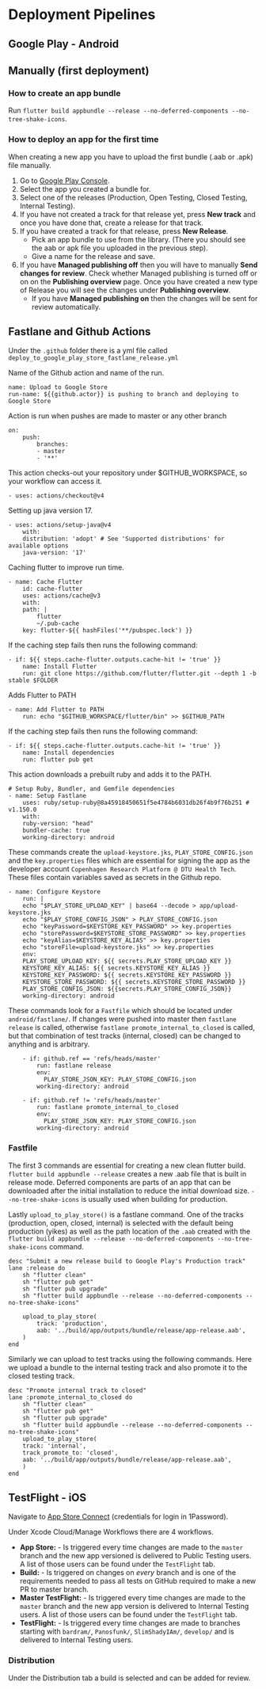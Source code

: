 # Deployment Pipelines

## Google Play - Android

## Manually (first deployment)

### How to create an app bundle

Run `flutter build appbundle --release --no-deferred-components --no-tree-shake-icons`.

### How to deploy an app for the first time

When creating a new app you have to upload the first bundle (.aab or .apk) file manually.

1. Go to [Google Play Console](https://play.google.com/console/u/0/developers/7586883457853191627/app-list).
2. Select the app you created a bundle for.
3. Select one of the releases (Production, Open Testing, Closed Testing, Internal Testing).
4. If you have not created a track for that release yet, press **New track** and once you have done that, create a release for that track.
5. If you have created a track for that release, press **New Release**.
     - Pick an app bundle to use from the library. (There you should see the aab or apk file you uploaded in the previous step).
     - Give a name for the release and save.
5. If you have **Managed publishing off** then you will have to manually **Send changes for review**.
     Check whether Managed publishing is turned off or on on the **Publishing overview** page.
     Once you have created a new type of Release you will see the changes under **Publishing overview**.
   - If you have **Managed publishing on** then the changes will be sent for review automatically.

## Fastlane and Github Actions

Under the `.github` folder there is a yml file called `deploy_to_google_play_store_fastlane_release.yml`

Name of the Github action and name of the run.

    name: Upload to Google Store
    run-name: ${{github.actor}} is pushing to branch and deploying to Google Store

Action is run when pushes are made to master or any other branch

    on:
        push:
            branches:
            - master
            - '**'

This action checks-out your repository under $GITHUB_WORKSPACE, so your workflow can access it.

    - uses: actions/checkout@v4

Setting up java version 17.

    - uses: actions/setup-java@v4
        with:
        distribution: 'adopt' # See 'Supported distributions' for available options
        java-version: '17'

Caching flutter to improve run time.

    - name: Cache Flutter
        id: cache-flutter
        uses: actions/cache@v3
        with:
        path: |
            flutter
            ~/.pub-cache
        key: flutter-${{ hashFiles('**/pubspec.lock') }}

If the caching step fails then runs the following command:

    - if: ${{ steps.cache-flutter.outputs.cache-hit != 'true' }}
        name: Install Flutter
        run: git clone https://github.com/flutter/flutter.git --depth 1 -b stable $FOLDER

Adds Flutter to PATH

    - name: Add Flutter to PATH
        run: echo "$GITHUB_WORKSPACE/flutter/bin" >> $GITHUB_PATH

If the caching step fails then runs the following command:

    - if: ${{ steps.cache-flutter.outputs.cache-hit != 'true' }}
        name: Install dependencies
        run: flutter pub get

This action downloads a prebuilt ruby and adds it to the PATH.

    # Setup Ruby, Bundler, and Gemfile dependencies
    - name: Setup Fastlane
        uses: ruby/setup-ruby@8a45918450651f5e4784b6031db26f4b9f76b251 # v1.150.0
        with:
        ruby-version: "head"
        bundler-cache: true
        working-directory: android

These commands create the `upload-keystore.jks`, `PLAY_STORE_CONFIG.json` and the `key.properties` files which are essential for signing the app as the developer account `Copenhagen Research Platform @ DTU Health Tech`. These files contain variables saved as secrets in the Github repo.

    - name: Configure Keystore
        run: |
        echo "$PLAY_STORE_UPLOAD_KEY" | base64 --decode > app/upload-keystore.jks
        echo "$PLAY_STORE_CONFIG_JSON" > PLAY_STORE_CONFIG.json
        echo "keyPassword=$KEYSTORE_KEY_PASSWORD" >> key.properties
        echo "storePassword=$KEYSTORE_STORE_PASSWORD" >> key.properties
        echo "keyAlias=$KEYSTORE_KEY_ALIAS" >> key.properties
        echo "storeFile=upload-keystore.jks" >> key.properties
        env:
        PLAY_STORE_UPLOAD_KEY: ${{ secrets.PLAY_STORE_UPLOAD_KEY }}
        KEYSTORE_KEY_ALIAS: ${{ secrets.KEYSTORE_KEY_ALIAS }}
        KEYSTORE_KEY_PASSWORD: ${{ secrets.KEYSTORE_KEY_PASSWORD }}
        KEYSTORE_STORE_PASSWORD: ${{ secrets.KEYSTORE_STORE_PASSWORD }}
        PLAY_STORE_CONFIG_JSON: ${{secrets.PLAY_STORE_CONFIG_JSON}}
        working-directory: android

These commands look for a `Fastfile` which should be located under `android/fastlane/`.
If changes were pushed into master then `fastlane release` is called, otherwise `fastlane promote_internal_to_closed` is called, but that combination of test tracks (internal, closed) can be changed to anything and is arbitrary.

        - if: github.ref == 'refs/heads/master'
            run: fastlane release
            env:
              PLAY_STORE_JSON_KEY: PLAY_STORE_CONFIG.json
            working-directory: android

        - if: github.ref != 'refs/heads/master' 
            run: fastlane promote_internal_to_closed
            env:
              PLAY_STORE_JSON_KEY: PLAY_STORE_CONFIG.json
            working-directory: android

### Fastfile

The first 3 commands are essential for creating a new clean flutter build. `flutter build appbundle --release` creates a new .aab file that is built in release mode. Deferred components are parts of an app that can be downloaded after the initial installation to reduce the initial download size. `--no-tree-shake-icons` is usually used when building for production.

Lastly `upload_to_play_store()` is a fastlane command. One of the tracks (production, open, closed, internal) is selected with the default being production (yikes) as well as the path location of the `.aab` created with the `flutter build appbundle --release --no-deferred-components --no-tree-shake-icons` command.

    desc "Submit a new release build to Google Play's Production track"
    lane :release do
        sh "flutter clean"
        sh "flutter pub get"
        sh "flutter pub upgrade"
        sh "flutter build appbundle --release --no-deferred-components --no-tree-shake-icons"

        upload_to_play_store(
            track: 'production',
            aab: '../build/app/outputs/bundle/release/app-release.aab',
        )
    end

Similarly we can upload to test tracks using the following commands. Here we upload a bundle to the internal testing track and also promote it to the closed testing track.

    desc "Promote internal track to closed"
    lane :promote_internal_to_closed do
        sh "flutter clean"
        sh "flutter pub get"
        sh "flutter pub upgrade"
        sh "flutter build appbundle --release --no-deferred-components --no-tree-shake-icons"
        upload_to_play_store(
        track: 'internal',
        track_promote_to: 'closed',
        aab: '../build/app/outputs/bundle/release/app-release.aab',
        )
    end

## TestFlight - iOS

Navigate to [App Store Connect](https://appstoreconnect.apple.com/apps/1569798025/distribution/ios/version/inflight) (credentials for login in 1Password).

Under Xcode Cloud/Manage Workflows there are 4 workflows.

- **App Store:** - Is triggered every time changes are made to the `master` branch and the new app versioned is delivered to Public Testing users. A list of those users can be found under the `TestFlight` tab.
- **Build:** - Is triggered on changes on _every_ branch and is one of the requirements needed to pass all tests on GitHub required to make a new PR to master branch.
- **Master TestFlight:** - Is triggered every time changes are made to the `master` branch and the new app version is delivered to Internal Testing users. A list of those users can be found under the `TestFlight` tab.
- **TestFlight:** - Is triggered every time changes are made to branches starting with `bardram/`, `Panosfunk/`, `SlimShadyIAm/`, `develop/` and is delivered to Internal Testing users.

### Distribution

Under the Distribution tab a build is selected and can be added for review.
